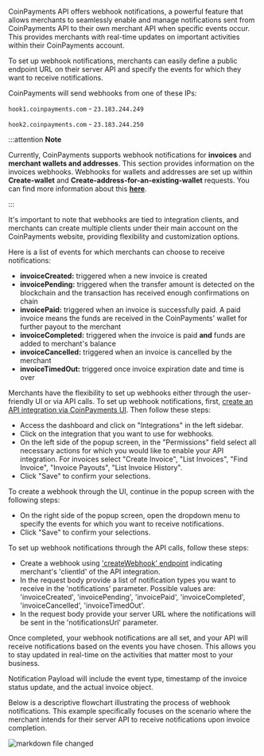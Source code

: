 CoinPayments API offers webhook notifications, a powerful feature that allows merchants to seamlessly enable and manage 
notifications sent from CoinPayments API to their own merchant API when specific events occur. This provides merchants
with real-time updates on important activities within their CoinPayments account.

To set up webhook notifications, merchants can easily define a public endpoint URL on their server API and specify the 
events for which they want to receive notifications. 

CoinPayments will send webhooks from one of these IPs:

`hook1.coinpayments.com` - `23.183.244.249`

`hook2.coinpayments.com` - `23.183.244.250`

:::attention **Note**

Currently, CoinPayments supports webhook notifications for **invoices** and **merchant wallets and addresses**.
This section provides information on the invoices webhooks. Webhooks for wallets and addresses are set up within 
**Create-wallet** and **Create-address-for-an-existing-wallet** requests. You can find more information about this 
**[here](/#tag/Wallets-API)**.

:::

It's important to note that webhooks are tied to integration clients, and merchants can create multiple clients under 
their main account on the CoinPayments website, providing flexibility and customization options.

Here is a list of events for which merchants can choose to receive notifications:

- **invoiceCreated:** triggered when a new invoice is created
- **invoicePending:** triggered when the transfer amount is detected on the blockchain and the transaction has received
    enough confirmations on chain
- **invoicePaid:** triggered when an invoice is successfully paid. A paid invoice means the funds are received in the 
    CoinPayments' wallet for further payout to the merchant
- **invoiceCompleted:** triggered when the invoice is paid **and** funds are added to merchant's balance
- **invoiceCancelled:** triggered when an invoice is cancelled by the merchant
- **invoiceTimedOut:** triggered once invoice expiration date and time is over

Merchants have the flexibility to set up webhooks either through the user-friendly UI or via API calls. To set up 
webhook notifications, first, [create an API integration via CoinPayments UI](/#section/Create-credentials). Then
follow these steps:
- Access the dashboard and click on "Integrations" in the left sidebar.
- Click on the integration that you want to use for webhooks.
- On the left side of the popup screen, in the "Permissions" field select all necessary actions for which you would like to enable your API integration. 
For invoices select "Create Invoice", "List Invoices", "Find Invoice", "Invoice Payouts", "List Invoice History".
- Click "Save" to confirm your selections.

To create a webhook through the UI, continue in the popup screen with the following steps:
- On the right side of the popup screen, open the dropdown menu to specify the events for which you want to receive notifications.
- Click "Save" to confirm your selections.

To set up webhook notifications through the API calls, follow these steps:
- Create a webhook using ['createWebhook' endpoint](/#operation/createWebhook) indicating merchant's 'clientId' of the API integration. 
- In the request body provide a list of notification types you want to receive in the 'notifications' parameter. Possible values are:
'invoiceCreated', 'invoicePending', 'invoicePaid', 'invoiceCompleted', 'invoiceCancelled', 'invoiceTimedOut'.
- In the request body provide your server URL where the notifications will be sent in the 'notificationsUrl' parameter.

Once completed, your webhook notifications are all set, and your API will receive notifications based on the events you 
have chosen. This allows you to stay updated in real-time on the activities that matter most to your business.

Notification Payload will include the event type, timestamp of the invoice status update, and the actual invoice object.

Below is a descriptive flowchart illustrating the process of webhook notifications. This example specifically focuses on
the scenario where the merchant intends for their server API to receive notifications upon invoice completion.

![markdown file changed](./webhook-flowchart.png)